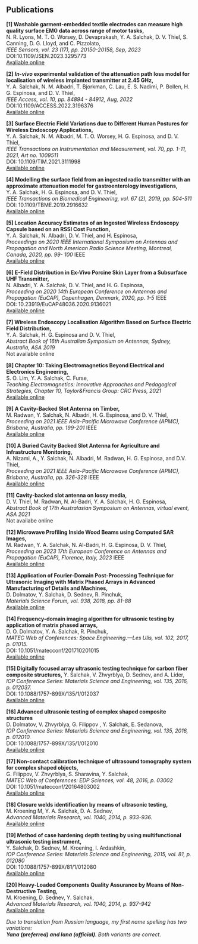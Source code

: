
<!--   CONFERENCES ARE INCLUDED AS VOLOUNTEERING SECTION SO I DON~T HAVE TO CHANGE THE NAME OF THE SECTION

**Brisbane, Queensland Australia (vitually due to COVID-19), APMC 2021**
Preparation of the abstracts for presentations at the Asian Pacific Microwave Conference

**Montreal, Canada (virtually due to COVID19), IEEE APS/URSI 2020**
Oral presentation “Location Accuracy Estimates of an Ingested Wireless Endoscopy Capsule based on an RSSI Cost Function’’ at the 2020 IEEE International Symposium on Antennas and Propagation and North American Radio Science Meeting.

**Copenhagen, Denmark (virtually due to COVID19), EuCAP 2020**
Poster “E-Field Distribution in Ex-Vivo Porcine Skin Layer from a Subsurface UHF Transmitter’’ at the 14th European Conference on Antennas and Propagation.

**Sydney, Australia, ASA 2019**
Oral presentation “Wireless endoscopy localization algorithm based on surface electric field distribution’’ at the 16th Australian Symposium on Antennas.

**Ronneby, Sweden, August 2017**
RACIRI Summer School “Grand Challenges and Opportunities with the Best X-ray and Neutron Sources”.

**San Francisco, USA, ICAPP 2016**
Oral presentation at the “International Congress on Advances in Nuclear Power Plants”.

**Metz, France, ICU 2015**
Oral presentation at the conference “International congress on ultrasonics”.

**Tomsk, Russia 2014**
Oral presentation at the “The IV Conference of Young nuclear scientists of Siberia"

*Griffith University 3-day course “Introduction to Python, Bash and Git for Data Science’’ (July, 2019)*

*“Author Academy” 2-day intensive training in academic writing and publishing by Nature Research Academies (November, 2017)*

*National research Tomsk Polytechnic University “Elite Engineering Education Programme” aiming at acquiring competencies in Engineering leadership and innovation (3133 hours, 2009-2014)*


  - time: #
    role: APMC 2021
    company: Brisbane, Queensland Australia (vitually due to COVID-19)
    details: |
      Preparation of the abstracts for presentations at the Asian Pacific Microwave Conference.
      
  - time: #
    role: IEEE APS/URSI 2020
    company: Montreal, Canada (virtually due to COVID19)
    details: |
      Oral presentation “Location Accuracy Estimates of an Ingested Wireless Endoscopy Capsule based on an RSSI Cost Function’’ at the 2020 IEEE International Symposium on Antennas and Propagation and North American Radio Science Meeting. 
 
 - time: #
    role: EuCAP 2020
    company: Copenhagen, Denmark (virtually due to COVID19)
    details: |
      Poster “E-Field Distribution in Ex-Vivo Porcine Skin Layer from a Subsurface UHF Transmitter’’ at the 14th European Conference on Antennas and Propagation.
  
 - time: #
    role: ASA 2019
    company: Sydney, Australia
    details: |
      Oral presentation “Wireless endoscopy localization algorithm based on surface electric field distribution’’ at the 16th Australian Symposium on Antennas.
 
 - time: Summer 2017
    role: RACIRI Summer School “Grand Challenges and Opportunities with the Best X-ray and Neutron Sources”
    company: Ronneby, Sweden, August 
    details: |
      Summer School.
 
 - time: #
    role:  ICAPP 2016
    company: San Francisco, USA
    details: |
      Oral presentation at the “International Congress on Advances in Nuclear Power Plants”.
 
 - time: #
    role:  ICU 2015
    company: Metz, France
    details: |
      Oral presentation at the conference “International congress on ultrasonics”.
 
 - time: #
    role:  The IV Conference of Young nuclear scientists of Siberia 2014
    company: Tomsk, Russia 
    details: |
      Oral presentation at the “The IV Conference of Young nuclear scientists of Siberia"
 
 - time: July, 2019
    role:  3-day course “Introduction to Python, Bash and Git for Data Science"
    company: Griffith University, Brisbane, Australia
 
 - time: November, 2017
    role:  “Author Academy” 2-day intensive training in academic writing and publishing by Nature Research Academies
    company: National research Tomsk Polytechnic University, Tomsk, Russia
 
 - time: 3133 hours, 2009-2014
    role:  “Elite Engineering Education Programme” aiming at acquiring competencies in Engineering leadership and innovation
    company: National research Tomsk Polytechnic University, Tomsk, Russia.
    -->


<!-- ## Grants and Awards
- Personal education grant, 2020 IEEE Antennas and Propagation Society C. J. Reddy Grant for Graduate Students
- GU International Postgraduate Research Scholarship, 2018-2022
- GU Postgraduate Research Scholarship,2018-2022
- Personal grant for research project under the scope of the “Program supporting young scientists and their projects, UMNIK-2014”  -->

## Publications

**[1]	Washable garment-embedded textile electrodes can measure high quality surface EMG data across range of motor tasks,**\
N. R. Lyons, M. T. O. Worsey, D. Devaprakash, Y. A. Salchak, D. V. Thiel, S. Canning, D. G. Lloyd, and C. Pizzolato,\
*IEEE Sensors, vol. 23 (17), pp. 20150-20158, Sep, 2023*\
DOI:10.1109/JSEN.2023.3295773\
[Avaliable online](https://ieeexplore.ieee.org/document/10189397)

**[2] *In-vivo* experimental validation of the attenuation path loss model for localisation of wireless implanted transmitter at 2.45 GHz,**\
Y. A. Salchak, N. M. Albadri, T. Bjorkman, C. Lau, E. S. Nadimi, P. Bollen, H. G. Espinosa, and D. V. Thiel,\
*IEEE Access, vol. 10, pp. 84894 - 84912, Aug, 2022*\
DOI:10.1109/ACCESS.2022.3196376\
[Available online](https://ieeexplore.ieee.org/document/9849637)

**[3] Surface Electric Field Variations due to Different Human Postures for Wireless Endoscopy Applications,**\
Y. A. Salchak, N. M. Albadri, M. T. O. Worsey, H. G. Espinosa, and D. V. Thiel,\
*IEEE Transactions on Instrumentation and Measurement, vol. 70, pp. 1-11, 2021, Art no. 1009511*\
DOI: 10.1109/TIM.2021.3111998\
[Available online](http://dx.doi.org/10.1109/TIM.2021.3111998)

**[4] Modelling the surface field from an ingested radio transmitter with an approximate attenuation model for gastroenterology investigations,**\
Y. A. Salchak, H. G. Espinosa, and D. V. Thiel,\
*IEEE Transactions on Biomedical Engineering, vol. 67 (2), 2019, pp. 504-511*\
DOI: 10.1109/TBME.2019.2916632\
[Available online](http://dx.doi.org/10.1109/TBME.2019.2916632)

**[5] Location Accuracy Estimates of an Ingested Wireless Endoscopy Capsule based on an RSSI Cost Function,**\
Y. A. Salchak, N. Albadri, D. V. Thiel, and H. Espinosa,\
*Proceedings on 2020 IEEE International Symposium on Antennas and Propagation and North American Radio Science Meeting, Montreal, Canada, 2020, pp. 99- 100* IEEE\
[Available online](https://www.usnc-ursi-archive.org/aps-ursi/2020/pdfs/0000099.pdf)

**[6] E-Field Distribution in Ex-Vivo Porcine Skin Layer from a Subsurface UHF Transmitter,**\
N. Albadri, Y. A. Salchak, D. V. Thiel, and H. G. Espinosa,\
*Proceeding on 2020 14th European Conference on Antennas and Propagation (EuCAP), Copenhagen, Denmark, 2020, pp. 1-5* IEEE\
DOI: 10.23919/EuCAP48036.2020.9136021\
[Available online](http://dx.doi.org/10.23919/EuCAP48036.2020.9136021)

**[7] Wireless Endoscopy Localisation Algorithm Based on Surface Electric Field Distribution,**\
Y. A. Salchak, H. G. Espinosa and D. V. Thiel,\
*Abstract Book of 16th Australian Symposium on Antennas, Sydney, Australia, ASA 2019*\
Not available online 

**[8] Chapter 10: Taking Electromagnetics Beyond Electrical and Electronics Engineering,**\
S. O. Lim, Y. A. Salchak, C. Furse,\
*Teaching Electromagnetics: Innovative Approaches and Pedagogical Strategies, Chapter 10, Taylor&Francis Group: CRC Press, 2021*\
[Available online](https://doi.org/10.1201/9781003149231)

**[9]	A Cavity-Backed Slot Antenna on Timber,**\
M. Radwan, Y. Salchak, N. Albadri, H. G. Espinosa, and D. V. Thiel,\
*Proceeding on 2021 IEEE Asia-Pacific Microwave Conference (APMC), Brisbane, Australia, pp. 199-201* IEEE\
[Available online](https://ieeexplore.ieee.org/document/9661772)

**[10] A Buried Cavity Backed Slot Antenna for Agriculture and Infrastructure Monitoring,**\
A. Nizami, A., Y. Salchak, N. Albadri, M. Radwan, H. G. Espinosa, and D.V. Thiel,\
*Proceeding on 2021 IEEE Asia-Pacific Microwave Conference (APMC), Brisbane, Australia, pp. 326-328* IEEE\
[Available online](https://ieeexplore.ieee.org/abstract/document/9661593)

**[11]	Cavity-backed slot antenna on lossy media,**\
D. V. Thiel, M. Radwan, N. Al-Badri, Y. A. Salchak, H. G. Espinosa,\
*Abstract Book of 17th Australasian Symposium on Antennas, virtual event, ASA 2021*\
Not availabe online

**[12] Microwave Profiling Inside Wood Beams using Computed SAR Images,**\
M. Radwan, Y. A. Salchak, N. Al-Badri,  H. G. Espinosa, D. V. Thiel,\
*Proceeding on 2023 17th European Conference on Antennas and Propagation (EuCAP), Florence, Italy, 2023* IEEE\
[Available online](http://dx.doi.org/10.23919/EuCAP57121.2023.10133297)

**[13] Application of Fourier-Domain Post-Processing Technique for Ultrasonic Imaging with Matrix Phased Arrays in Advanced Manufacturing of Details and Machines,**\
D. Dolmatov, Y. Salchak, D. Sednev, R. Pinchuk,\
*Materials Science Forum, vol. 938, 2018, pp. 81-88*\
[Available online](http://dx.doi.org/10.4028/www.scientific.net/MSF.938.81)

**[14] Frequency-domain imaging algorithm for ultrasonic testing by application of matrix phased arrays,**\
D. O. Dolmatov, Y. A. Salchak, R. Pinchuk,\
*MATEC Web of Conferences: Space Engineering.—Les Ulis, vol. 102, 2017, p. 01015.*\
DOI: 10.1051/matecconf/201710201015\
[Available online](http://dx.doi.org/10.1051/matecconf/201710201015)

**[15] Digitally focused array ultrasonic testing technique for carbon fiber composite structures,**
Y. Salchak, V. Zhvyrblya, D. Sednev, and A. Lider,\
*IOP Conference Series: Materials Science and Engineering, vol. 135, 2016, p. 012037.*\
DOI: 10.1088/1757-899X/135/1/012037\
[Available online](http://iopscience.iop.org/article/10.1088/1757-899X/135/1/012037/meta)

**[16] Advanced ultrasonic testing of complex shaped composite structures**\
D. Dolmatov, V. Zhvyrblya, G. Filippov , Y. Salchak, E. Sedanova,\
*IOP Conference Series: Materials Science and Engineering, vol. 135, 2016, p. 012010.*\
DOI: 10.1088/1757-899X/135/1/012010\
[Available online](https://iopscience.iop.org/article/10.1088/1757-899X/135/1/012010)

**[17] Non-contact calibration technique of ultrasound tomography system for complex shaped objects,**\
G. Filippov, V. Zhvyrblya, S. Sharavina, Y. Salchak,\
*MATEC Web of Conferences: EDP Sciences, vol. 48, 2016, p. 03002*\
DOI: 10.1051/matecconf/20164803002\
[Available online](http://dx.doi.org/10.1051/matecconf/20164803002)

**[18] Closure welds identification by means of ultrasonic testing,**\
M. Kroening M, Y. A. Salchak, D. A. Sednev,\
*Advanced Materials Research, vol. 1040, 2014, p. 933-936.*\
[Available online](http://www.scientific.net/AMR.1040.933)

**[19] Method of case hardening depth testing by using multifunctional ultrasonic testing instrument,**\
Y. Salchak, D. Sednev, M. Kroening, I. Ardashkin,\
*IOP Conference Series: Materials Science and Engineering, 2015, vol. 81, p. 012080*\
DOI: 10.1088/1757-899X/81/1/012080\
[Available online](http://dx.doi.org/10.1088/1757-899X/81/1/012080)

**[20] Heavy-Loaded Components Quality Assurance by Means of Non-Destructive Testing,**\
M. Kroening, D. Sednev, Y. Salchak,\
*Advanced Materials Research, vol. 1040, 2014, p. 937-942*\
[Available online](http://www.scientific.net/AMR.1040.937)


*Due to translation from Russian language, my first name spelling has two variations:\
**Yana (preferred) and Iana (official)**. Both variants are correct*.

<!-- ## Projects

#### Case-hardening testing 


**Role:** Organizing committee 2016 - 2021 **Role:** Key Organizer 2018 #### Hacky Hour Handbook - Author 2017
Wrote a handbook on how to start and run hacky hour groups at an institute with lessons learnt, helpful resources and groups to target. Released as Creative Commons [Link here](https://github.com/amandamiotto/HackyHourHandbook) -->




